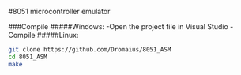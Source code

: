 #8051 microcontroller emulator

###Compile
#####Windows:
-Open the project file in Visual Studio
-Compile
#####Linux:
```bash
git clone https://github.com/Dromaius/8051_ASM
cd 8051_ASM
make
```

